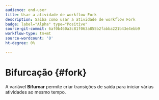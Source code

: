 ```yaml
---
audience: end-user
title: Usar a atividade de workflow Fork
description: Saiba como usar a atividade de workflow Fork
badge: label="Alpha" type="Positive"
source-git-commit: 6af0b460a3c81f063a855b2fabba221b43e4ebb9
workflow-type: tm+mt
source-wordcount: '0'
ht-degree: 0%

---
```



# Bifurcação {#fork}

A variável **Bifurcar** permite criar transições de saída para iniciar várias atividades ao mesmo tempo.
